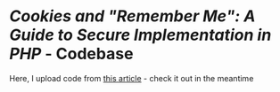 # _Cookies and "Remember Me": A Guide to Secure Implementation in PHP_ - Codebase

Here, I upload code from [this article]() - check it out in the meantime